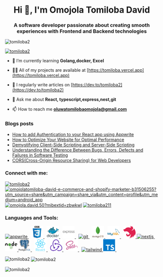 <h1 align="center">Hi 👋, I'm Omojola Tomiloba David</h1>
<h3 align="center">A software developer passionate about creating smooth experiences with Frontend and Backend technologies</h3>

<p align="left"> <img src="https://komarev.com/ghpvc/?username=tomiloba2&label=Profile%20views&color=0e75b6&style=flat" alt="tomiloba2" /> </p>

<p align="left"> <a href="https://github.com/ryo-ma/github-profile-trophy"><img src="https://github-profile-trophy.vercel.app/?username=tomiloba2" alt="tomiloba2" /></a> </p>

- 🌱 I’m currently learning **Golang,docker, Excel**

- 👨‍💻 All of my projects are available at [https://tomiloba.vercel.app](https://tomiloba.vercel.app)

- 📝 I regularly write articles on [https://dev.to/tomiloba2](https://dev.to/tomiloba2)

- 💬 Ask me about **React, typescript,express,nest,git**

- 📫 How to reach me **oluwatomilobaomojola@gmail.com**

### Blogs posts
<!-- BLOG-POST-LIST:START -->
- [How to add Authentication to your React app using Appwrite](https://dev.to/tomiloba2/how-to-add-authentication-to-your-react-app-using-appwrite-908)
- [How to Optimize Your Website for Optimal Performance](https://dev.to/tomiloba2/how-to-optimize-your-website-for-optimal-performance-466n)
- [Demystifying Client-Side Scripting and Server-Side Scripting](https://dev.to/tomiloba2/demystifying-client-side-scripting-and-server-side-scripting-49bi)
- [Understanding the Difference Between Bugs, Errors, Defects and Failures in Software Testing](https://dev.to/tomiloba2/understanding-the-difference-between-bugs-errors-defects-and-failures-in-software-testing-eje)
- [CORS&lpar;Cross-Origin Resource Sharing&rpar; for Web Developers](https://dev.to/tomiloba2/understanding-cross-origin-resource-sharing-cors-for-web-developers-31oa)
<!-- BLOG-POST-LIST:END -->

<h3 align="left">Connect with me:</h3>
<p align="left">
<a href="https://dev.to/tomiloba2" target="blank"><img align="center" src="https://raw.githubusercontent.com/rahuldkjain/github-profile-readme-generator/master/src/images/icons/Social/devto.svg" alt="tomiloba2" height="30" width="40" /></a>
<a href="https://linkedin.com/in/omojolatomiloba-david-e-commerce-and-shopify-marketer-b31506255?utm_source=share&utm_campaign=share_via&utm_content=profile&utm_medium=android_app" target="blank"><img align="center" src="https://raw.githubusercontent.com/rahuldkjain/github-profile-readme-generator/master/src/images/icons/Social/linked-in-alt.svg" alt="omojolatomiloba-david-e-commerce-and-shopify-marketer-b31506255?utm_source=share&utm_campaign=share_via&utm_content=profile&utm_medium=android_app" height="30" width="40" /></a>
<a href="https://fb.com/omojola.david.50?mibextid=zbwkwl" target="blank"><img align="center" src="https://raw.githubusercontent.com/rahuldkjain/github-profile-readme-generator/master/src/images/icons/Social/facebook.svg" alt="omojola.david.50?mibextid=zbwkwl" height="30" width="40" /></a>
<a href="https://instagram.com/tomiloba211" target="blank"><img align="center" src="https://raw.githubusercontent.com/rahuldkjain/github-profile-readme-generator/master/src/images/icons/Social/instagram.svg" alt="tomiloba211" height="30" width="40" /></a>
</p>

<h3 align="left">Languages and Tools:</h3>
<p align="left"> 
<a href="https://appwrite.io" target="_blank" rel="noreferrer"> <img src="https://www.vectorlogo.zone/logos/appwriteio/appwriteio-icon.svg" alt="appwrite" width="40" height="40"/> 
</a> &nbsp;
 <a href="https://www.w3schools.com/css/" target="_blank" rel="noreferrer"> <img src="https://raw.githubusercontent.com/devicons/devicon/master/icons/css3/css3-original-wordmark.svg" alt="css3" width="40" height="40"/> 
</a> &nbsp;
<a href="https://www.docker.com/" target="_blank" rel="noreferrer"> <img src="https://raw.githubusercontent.com/devicons/devicon/master/icons/docker/docker-original-wordmark.svg" alt="docker" width="40" height="40"/>
 </a> &nbsp;
 <a href="https://expressjs.com" target="_blank" rel="noreferrer"> <img src="https://raw.githubusercontent.com/devicons/devicon/master/icons/express/express-original-wordmark.svg" alt="express" width="40" height="40"/> 
 </a> &nbsp;
 <a href="https://git-scm.com/" target="_blank" rel="noreferrer"> <img src="https://www.vectorlogo.zone/logos/git-scm/git-scm-icon.svg" alt="git" width="40" height="40"/> 
</a> &nbsp;
<a href="https://www.mongodb.com/" target="_blank" rel="noreferrer"> <img src="https://raw.githubusercontent.com/devicons/devicon/master/icons/mongodb/mongodb-original-wordmark.svg" alt="mongodb" width="40" height="40"/> 
</a> &nbsp;
<a href="https://www.mysql.com/" target="_blank" rel="noreferrer"> <img src="https://raw.githubusercontent.com/devicons/devicon/master/icons/mysql/mysql-original-wordmark.svg" alt="mysql" width="40" height="40"/> 
</a>&nbsp;
 <a href="https://nestjs.com/" target="_blank" rel="noreferrer"> <img src="https://raw.githubusercontent.com/devicons/devicon/master/icons/nestjs/nestjs-plain.svg" alt="nestjs" width="40" height="40"/> </a> <a href="https://nextjs.org/" target="_blank" rel="noreferrer"> <img src="https://cdn.worldvectorlogo.com/logos/nextjs-2.svg" alt="nextjs" width="40" height="40"/>
 </a> &nbsp;
<a href="https://nodejs.org" target="_blank" rel="noreferrer"> <img src="https://raw.githubusercontent.com/devicons/devicon/master/icons/nodejs/nodejs-original-wordmark.svg" alt="nodejs" width="40" height="40"/> 
</a>
 <a href="https://www.postgresql.org" target="_blank" rel="noreferrer"> <img src="https://raw.githubusercontent.com/devicons/devicon/master/icons/postgresql/postgresql-original-wordmark.svg" alt="postgresql" width="40" height="40"/> 
</a>&nbsp;
 <a href="https://reactjs.org/" target="_blank" rel="noreferrer"> <img src="https://raw.githubusercontent.com/devicons/devicon/master/icons/react/react-original-wordmark.svg" alt="react" width="40" height="40"/>
  </a> &nbsp;
<a href="https://redux.js.org" target="_blank" rel="noreferrer"> <img src="https://raw.githubusercontent.com/devicons/devicon/master/icons/redux/redux-original.svg" alt="redux" width="40" height="40"/> 
</a> &nbsp;
<a href="https://sass-lang.com" target="_blank" rel="noreferrer"> <img src="https://raw.githubusercontent.com/devicons/devicon/master/icons/sass/sass-original.svg" alt="sass" width="40" height="40"/> 
</a> &nbsp;
 <a href="https://tailwindcss.com/" target="_blank" rel="noreferrer"> <img src="https://www.vectorlogo.zone/logos/tailwindcss/tailwindcss-icon.svg" alt="tailwind" width="40" height="40"/> </a> <a href="https://www.typescriptlang.org/" target="_blank" rel="noreferrer"> <img src="https://raw.githubusercontent.com/devicons/devicon/master/icons/typescript/typescript-original.svg" alt="typescript" width="40" height="40"/>
  </a>&nbsp;
  </p>

<p><img align="left" src="https://github-readme-stats.vercel.app/api/top-langs?username=tomiloba2&show_icons=true&locale=en&layout=compact" alt="tomiloba2" /></p>

<p>&nbsp;<img align="center" src="https://github-readme-stats.vercel.app/api?username=tomiloba2&show_icons=true&locale=en" alt="tomiloba2" /></p>

<p><img align="center" src="https://github-readme-streak-stats.herokuapp.com/?user=tomiloba2&" alt="tomiloba2" /></p>
